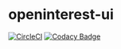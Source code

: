# openinterest-ui

[![CircleCI](https://circleci.com/gh/shawnhack/openinterest-ui.svg?style=svg)](https://circleci.com/gh/shawnhack/openinterest-ui)
[![Codacy Badge](https://api.codacy.com/project/badge/Grade/8c6c82262c1e433d8d02309c735685ec)](https://www.codacy.com/project/shawnhack/openinterest-ui/dashboard?utm_source=github.com&amp;utm_medium=referral&amp;utm_content=shawnhack/openinterest-ui&amp;utm_campaign=Badge_Grade_Dashboard)